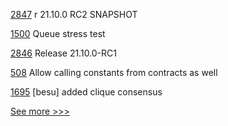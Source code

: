 
[2847](https://github.com/hyperledger/besu/pull/2847) r 21.10.0 RC2 SNAPSHOT

[1500](https://github.com/hyperledger/iroha/pull/1500) Queue stress test

[2846](https://github.com/hyperledger/besu/pull/2846) Release 21.10.0-RC1

[508](https://github.com/hyperledger-labs/solang/pull/508) Allow calling constants from contracts as well

[1695](https://github.com/hyperledger-labs/blockchain-automation-framework/pull/1695) [besu] added clique consensus


[See more >>>](https://start-here.hyperledger.org/pull-requests)
